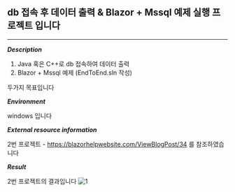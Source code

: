 ## **db 접속 후 데이터 출력 & Blazor + Mssql 예제 실행 프로젝트 입니다**

***


***Description***

1. Java 혹은 C++로 db 접속하여 데이터 출력
2. Blazor + Mssql 예제 (EndToEnd.sln 작성)

두가지 목표입니다




***Environment***

windows 입니다




***External resource information***

2번 프로젝트 - https://blazorhelpwebsite.com/ViewBlogPost/34 를 참조하였습니다


***Result***

2번 프로젝트의 결과입니다
![1](https://user-images.githubusercontent.com/100990276/234655627-f96d1a01-989d-4b74-ac9a-ff85c7a9fbde.PNG)

